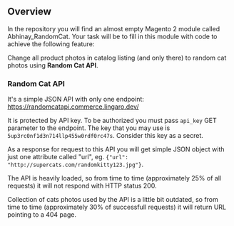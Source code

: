 
Overview
--------

In the repository you will find an almost empty Magento 2 module called Abhinay_RandomCat.
Your task will be to fill in this module with code to achieve the following feature:

Change all product photos in catalog listing (and only there) to random cat photos using **Random Cat API**.

### Random Cat API

It's a simple JSON API with only one endpoint: https://randomcatapi.commerce.lingaro.dev/

It is protected by API key. To be authorized you must pass `api_key` GET parameter to the endpoint. The key that you may use is `5up3rc0nf1d3n714llp455w0rdf0rc47s`. Consider this key as a secret.

As a response for request to this API you will get simple JSON object with just one attribute called "url", eg. `{"url": "http://supercats.com/randomkitty123.jpg"}`.

The API is heavily loaded, so from time to time (approximately 25% of all requests) it will not respond with HTTP status 200.

Collection of cats photos used by the API is a little bit outdated, so from time to time (approximately 30% of successfull requests) it will return URL pointing to a 404 page.
